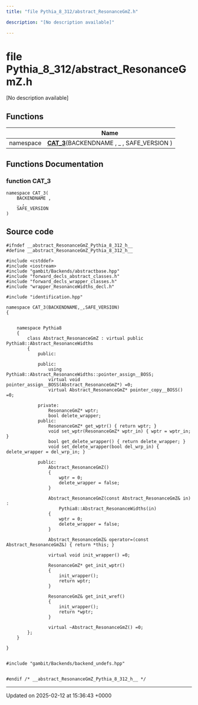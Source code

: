 ```yaml
---
title: "file Pythia_8_312/abstract_ResonanceGmZ.h"

description: "[No description available]"

---
```


# file Pythia_8_312/abstract_ResonanceGmZ.h

[No description available]

## Functions

|                | Name           |
| -------------- | -------------- |
| namespace | **[CAT_3](/documentation/code/files/abstract__resonancegmz_8h/#function-cat-3)**(BACKENDNAME , _ , SAFE_VERSION ) |


## Functions Documentation

### function CAT_3

```
namespace CAT_3(
    BACKENDNAME ,
    _ ,
    SAFE_VERSION 
)
```




## Source code

```
#ifndef __abstract_ResonanceGmZ_Pythia_8_312_h__
#define __abstract_ResonanceGmZ_Pythia_8_312_h__

#include <cstddef>
#include <iostream>
#include "gambit/Backends/abstractbase.hpp"
#include "forward_decls_abstract_classes.h"
#include "forward_decls_wrapper_classes.h"
#include "wrapper_ResonanceWidths_decl.h"

#include "identification.hpp"

namespace CAT_3(BACKENDNAME,_,SAFE_VERSION)
{
    
    
    namespace Pythia8
    {
        class Abstract_ResonanceGmZ : virtual public Pythia8::Abstract_ResonanceWidths
        {
            public:
    
            public:
                using Pythia8::Abstract_ResonanceWidths::pointer_assign__BOSS;
                virtual void pointer_assign__BOSS(Abstract_ResonanceGmZ*) =0;
                virtual Abstract_ResonanceGmZ* pointer_copy__BOSS() =0;
    
            private:
                ResonanceGmZ* wptr;
                bool delete_wrapper;
            public:
                ResonanceGmZ* get_wptr() { return wptr; }
                void set_wptr(ResonanceGmZ* wptr_in) { wptr = wptr_in; }
                bool get_delete_wrapper() { return delete_wrapper; }
                void set_delete_wrapper(bool del_wrp_in) { delete_wrapper = del_wrp_in; }
    
            public:
                Abstract_ResonanceGmZ()
                {
                    wptr = 0;
                    delete_wrapper = false;
                }
    
                Abstract_ResonanceGmZ(const Abstract_ResonanceGmZ& in) : 
                    Pythia8::Abstract_ResonanceWidths(in)
                {
                    wptr = 0;
                    delete_wrapper = false;
                }
    
                Abstract_ResonanceGmZ& operator=(const Abstract_ResonanceGmZ&) { return *this; }
    
                virtual void init_wrapper() =0;
    
                ResonanceGmZ* get_init_wptr()
                {
                    init_wrapper();
                    return wptr;
                }
    
                ResonanceGmZ& get_init_wref()
                {
                    init_wrapper();
                    return *wptr;
                }
    
                virtual ~Abstract_ResonanceGmZ() =0;
        };
    }
    
}


#include "gambit/Backends/backend_undefs.hpp"


#endif /* __abstract_ResonanceGmZ_Pythia_8_312_h__ */
```


-------------------------------

Updated on 2025-02-12 at 15:36:43 +0000
